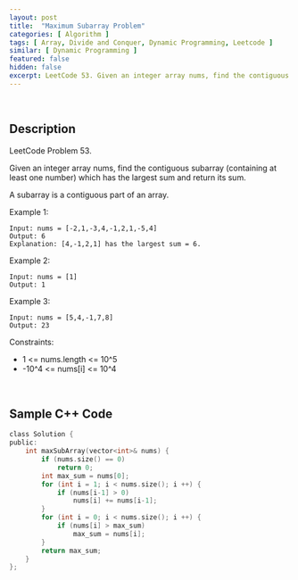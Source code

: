 ```yaml
---
layout: post
title:  "Maximum Subarray Problem"
categories: [ Algorithm ]
tags: [ Array, Divide and Conquer, Dynamic Programming, Leetcode ]
similar: [ Dynamic Programming ]
featured: false
hidden: false
excerpt: LeetCode 53. Given an integer array nums, find the contiguous subarray (containing at least one number) which has the largest sum and return its sum.
---
```


<br />

## Description

LeetCode Problem 53. 

Given an integer array nums, find the contiguous subarray (containing at least one number) which has the largest sum and return its sum.

A subarray is a contiguous part of an array.

 

Example 1:
```
Input: nums = [-2,1,-3,4,-1,2,1,-5,4]
Output: 6
Explanation: [4,-1,2,1] has the largest sum = 6.
```

Example 2:
```
Input: nums = [1]
Output: 1
```

Example 3:
```
Input: nums = [5,4,-1,7,8]
Output: 23
```

Constraints:

* 1 <= nums.length <= 10^5
* -10^4 <= nums[i] <= 10^4


<br />

## Sample C++ Code


```c
class Solution {
public:
    int maxSubArray(vector<int>& nums) {
        if (nums.size() == 0)
            return 0;
        int max_sum = nums[0];
        for (int i = 1; i < nums.size(); i ++) {
            if (nums[i-1] > 0)
                nums[i] += nums[i-1];
        }
        for (int i = 0; i < nums.size(); i ++) {
            if (nums[i] > max_sum)
                max_sum = nums[i];
        }
        return max_sum;
    }
};
```
